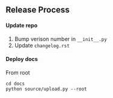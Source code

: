 ## Release Process
#### Update repo
1. Bump verison number in `__init__.py`
2. Update `changelog.rst`


#### Deploy docs
From root
```
cd docs
python source/upload.py --root
```
